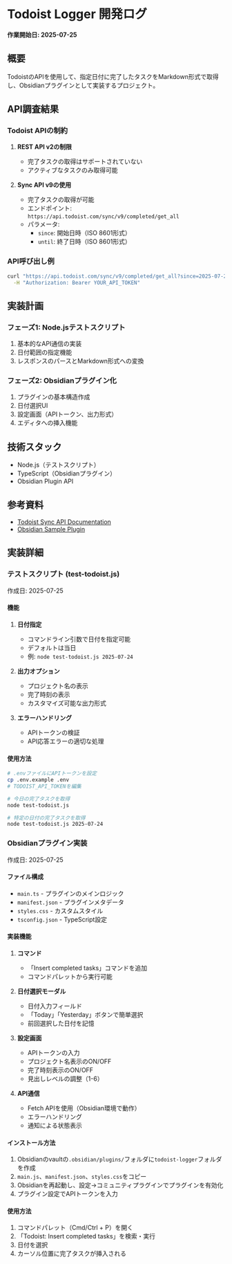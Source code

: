 # Todoist Logger 開発ログ

**作業開始日: 2025-07-25**

## 概要
TodoistのAPIを使用して、指定日付に完了したタスクをMarkdown形式で取得し、Obsidianプラグインとして実装するプロジェクト。

## API調査結果

### Todoist APIの制約
1. **REST API v2の制限**
   - 完了タスクの取得はサポートされていない
   - アクティブなタスクのみ取得可能

2. **Sync API v9の使用**
   - 完了タスクの取得が可能
   - エンドポイント: `https://api.todoist.com/sync/v9/completed/get_all`
   - パラメータ:
     - `since`: 開始日時（ISO 8601形式）
     - `until`: 終了日時（ISO 8601形式）

### API呼び出し例
```bash
curl "https://api.todoist.com/sync/v9/completed/get_all?since=2025-07-24T00:00&until=2025-07-24T23:59" \
  -H "Authorization: Bearer YOUR_API_TOKEN"
```

## 実装計画

### フェーズ1: Node.jsテストスクリプト
1. 基本的なAPI通信の実装
2. 日付範囲の指定機能
3. レスポンスのパースとMarkdown形式への変換

### フェーズ2: Obsidianプラグイン化
1. プラグインの基本構造作成
2. 日付選択UI
3. 設定画面（APIトークン、出力形式）
4. エディタへの挿入機能

## 技術スタック
- Node.js（テストスクリプト）
- TypeScript（Obsidianプラグイン）
- Obsidian Plugin API

## 参考資料
- [Todoist Sync API Documentation](https://developer.todoist.com/sync/v9/)
- [Obsidian Sample Plugin](https://github.com/obsidianmd/obsidian-sample-plugin)

## 実装詳細

### テストスクリプト (test-todoist.js)
作成日: 2025-07-25

#### 機能
1. **日付指定**
   - コマンドライン引数で日付を指定可能
   - デフォルトは当日
   - 例: `node test-todoist.js 2025-07-24`

2. **出力オプション**
   - プロジェクト名の表示
   - 完了時刻の表示
   - カスタマイズ可能な出力形式

3. **エラーハンドリング**
   - APIトークンの検証
   - API応答エラーの適切な処理

#### 使用方法
```bash
# .envファイルにAPIトークンを設定
cp .env.example .env
# TODOIST_API_TOKENを編集

# 今日の完了タスクを取得
node test-todoist.js

# 特定の日付の完了タスクを取得
node test-todoist.js 2025-07-24
```

### Obsidianプラグイン実装
作成日: 2025-07-25

#### ファイル構成
- `main.ts` - プラグインのメインロジック
- `manifest.json` - プラグインメタデータ
- `styles.css` - カスタムスタイル
- `tsconfig.json` - TypeScript設定

#### 実装機能
1. **コマンド**
   - 「Insert completed tasks」コマンドを追加
   - コマンドパレットから実行可能

2. **日付選択モーダル**
   - 日付入力フィールド
   - 「Today」「Yesterday」ボタンで簡単選択
   - 前回選択した日付を記憶

3. **設定画面**
   - APIトークンの入力
   - プロジェクト名表示のON/OFF
   - 完了時刻表示のON/OFF
   - 見出しレベルの調整（1-6）

4. **API通信**
   - Fetch APIを使用（Obsidian環境で動作）
   - エラーハンドリング
   - 通知による状態表示

#### インストール方法
1. Obsidianのvaultの`.obsidian/plugins/`フォルダに`todoist-logger`フォルダを作成
2. `main.js`、`manifest.json`、`styles.css`をコピー
3. Obsidianを再起動し、設定→コミュニティプラグインでプラグインを有効化
4. プラグイン設定でAPIトークンを入力

#### 使用方法
1. コマンドパレット（Cmd/Ctrl + P）を開く
2. 「Todoist: Insert completed tasks」を検索・実行
3. 日付を選択
4. カーソル位置に完了タスクが挿入される